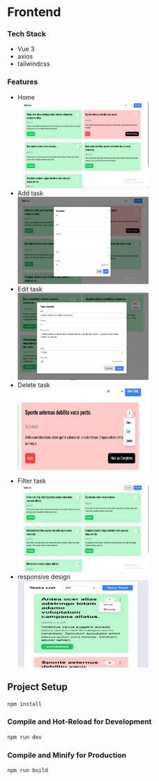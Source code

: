 # Frontend
### Tech Stack
- Vue 3
- axios
- tailwindcss

### Features
- Home
  <br/>
  <img src ='images/home.png' width='300' height='200' alt='home' />
- Add task
  <br/>
  <img src ='images/add.png' width='300' height='200' alt='add' />
- Edit task
  <br/>
  <img src ='images/edit.png' width='300' height='200' alt='edit' />
- Delete task
  <br/>
  <img src ='images/actions.png' width='300' height='200' alt='actions' /> 
- Filter task
  <br/>
  <img src ='images/filter.png' width='300' height='200' alt='filter'/>
- responsive design
  <br/>
  <img src ='images/responsive.png' width='300' height='200' alt='responsive'/>

## Project Setup

```sh
npm install
```

### Compile and Hot-Reload for Development

```sh
npm run dev
```

### Compile and Minify for Production

```sh
npm run build
```
